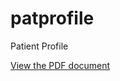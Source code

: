 # patprofile
Patient Profile

[View the PDF document](https://github.com/jagadishkatam/patprofile/blob/main/patprofile.pdf)
